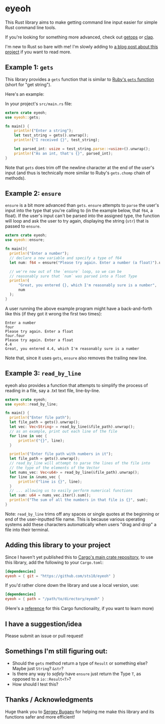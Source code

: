 # eyeoh

This Rust library aims to make getting command line input easier for simple Rust command line tools. 

If you're looking for something more advanced, check out [getops](https://docs.rs/getopts/0.2.18/getopts/) or [clap](https://github.com/clap-rs/clap).

I'm new to Rust so bare with me! I'm slowly adding to [a blog post about this project](https://sts10.github.io/2018/11/02/eyeoh-rust-library.html) if you want to read more.

## Example 1: `gets`

This library provides a `gets` function that is similar to [Ruby's `gets` function](https://ruby-doc.org/core-2.3.0/IO.html#method-i-gets) (short for "get string").

Here's an example:

In your project's `src/main.rs` file:
```rust
extern crate eyeoh;
use eyeoh::gets;

fn main() {
    println!("Enter a string");
    let test_string = gets().unwrap();
    println!("I received {}", test_string);

    let parsed_int: usize = test_string.parse::<usize>().unwrap();
    println!("As an int, that's {}", parsed_int);
}
```

Note that `gets` does trim off the newline character at the end of the user's input (and thus is technically more similar to Ruby's `gets.chomp` chain of methods).

## Example 2: `ensure`

`ensure` is a bit more advanced than `gets`. `ensure` attempts to `parse` the user's input into the type that you're calling to (in the example below, that `f64`, a float). If the user's input can't be parsed into the assigned type, the function will loop and ask the user to try again, displaying the string (`str`) that is passed to `ensure`.


```rust
extern crate eyeoh;
use eyeoh::ensure;

fn main(){
  println!("Enter a number");
  // declare a new variable and specify a type of f64
  let num: f64 = ensure("Please try again. Enter a number (a float)").unwrap();

  // we're now out of the `ensure` loop, so we can be 
  // reasonably sure that `num` was parsed into a float Type
  println!(
      "Great, you entered {}, which I'm reasonably sure is a number",
      num
  );
}
```

A user running the above example program might have a back-and-forth like this (if they got it wrong the first two times):

```
Enter a number
four
Please try again. Enter a float
four.four
Please try again. Enter a float
4.4
Great, you entered 4.4, which I'm reasonably sure is a number
```

Note that, since it uses `gets`, `ensure` also removes the trailing new line.

## Example 3: `read_by_line`

eyeoh also provides a function that attempts to simplify the process of reading in a file, say a .txt text file, line-by-line.

```rust
extern crate eyeoh;
use eyeoh::read_by_line;

fn main() {
  println!("Enter file path");
  let file_path = gets().unwrap();
  let vec: Vec<String> = read_by_line(&file_path).unwrap();
  // as an example, print out each line of the file
  for line in vec {
      println!("{}", line);
  }

  println!("Enter file path with numbers in it");
  let file_path = gets().unwrap();
  // read_by_line will attempt to parse the lines of the file into 
  // the type of the elements of the Vector
  let nums_vec: Vec<u64> = read_by_line(&file_path).unwrap();
  for line in &nums_vec {
      println!("line is {}", line);
  }
  // ... allowing us to easily perform numerical functions
  let sum: u64 = nums_vec.iter().sum();
  println!("The sum of all the numbers in that file is {}", sum);
}
```

Note: `read_by_line` trims off any spaces or single quotes at the beginning or end of the user-inputted file name. This is because various operating systems add these characters automatically when users "drag and drop" a file into their terminal.

## Adding this library to your project

Since I haven't yet published this to [Cargo's main crate repository](https://crates.io/), to use this library, add the following to your `Cargo.toml`:

```toml
[dependencies]
eyeoh = { git = "https://github.com/sts10/eyeoh" }
```


If you'd rather clone down the library and use a local version, use:

```toml
[dependencies]
eyeoh = { path = "/path/to/directory/eyeoh" }

```

(Here's a [reference](https://doc.rust-lang.org/cargo/reference/specifying-dependencies.html#specifying-dependencies-from-git-repositories) for this Cargo functionality, if you want to learn more)

## I have a suggestion/idea

Please submit an issue or pull request! 


## Somethings I'm still figuring out:

  - Should the `gets` method return a type of `Result` or something else?  Maybe just `String`? `&str`?
  - Is there any way to _safely_ have `ensure` just return the Type `T`, as opposed to a `io::Result<T>`?
  - How should I test this?
  <!-- - Also: if I'm to have `gets` return a type of `Result`, I'd like to provide a second example that does _not_ use `.unwrap()` following `gets()`. Would I use a `match` statement? -->

## Thanks / Acknowledgments

Huge thank you to [Sergey Bugaev](https://mastodon.technology/@bugaevc) for helping me make this library and its functions safer and more efficient!

